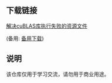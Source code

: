 

## 下载链接
[解决cuBLAS库执行失败的资源文件](https://pan.quark.cn/s/88de15c6ad33) 

(备用: [备用下载](https://pan.baidu.com/s/1b3VJpjiu7tGByIRUKExyWQ?pwd=1234))

## 说明

该仓库仅用于学习交流，请勿用于商业用途。
